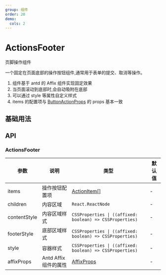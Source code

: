 ```yaml
---
group: 组件
order: 20
demo:
  cols: 2
---
```


# ActionsFooter

页脚操作组件

一个固定在页面底部的操作按钮组件,通常用于表单的提交、取消等操作。

1. 组件基于 antd 的 Affix 组件实现固定效果
2. 当页面滚动到底部时,会自动吸附在底部
3. 可以通过 style 等属性自定义样式
4. items 的配置项与 [ButtonActionProps](/components/actions#按钮属性) 的 props 基本一致

## 基础用法

<code src="./actionsfooter-btn.tsx" ></code>
<code src="./actionsfooter-content.tsx" ></code>

## API

### ActionsFooter

| 参数         | 说明                  | 类型                                                     | 默认值 |
| ------------ | --------------------- | -------------------------------------------------------- | ------ |
| items        | 操作按钮配置项        | [ActionItem[]](/components/actions#按钮属性)             | -      |
| children     | 内容区域              | `React.ReactNode`                                        | -      |
| contentStyle | 内容区域样式          | `CSSProperties \| ((affixed: boolean) => CSSProperties)` | -      |
| footerStyle  | 底部区域样式          | `CSSProperties \| ((affixed: boolean) => CSSProperties)` | -      |
| style        | 容器样式              | `CSSProperties \| ((affixed: boolean) => CSSProperties)` | -      |
| affixProps   | Antd Affix 组件的属性 | [AffixProps](https://ant.design/components/affix-cn#api) | -      |
